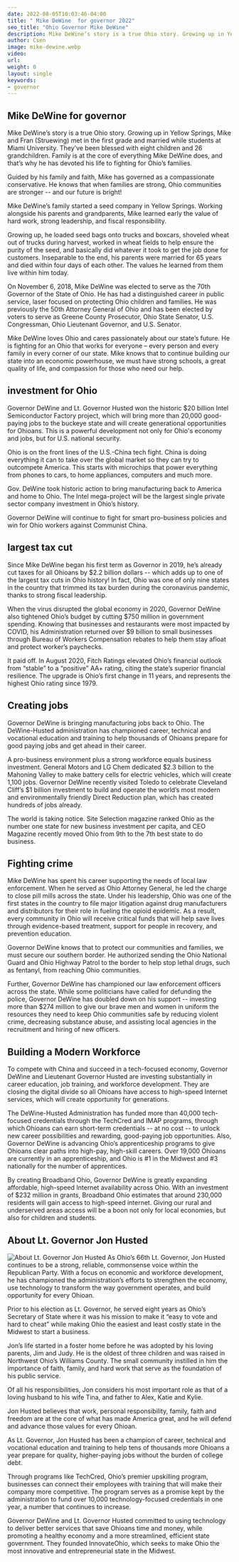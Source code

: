 ```yaml
---
date: 2022-08-05T10:03:46-04:00
title: " Mike DeWine  for governor 2022"
seo_title: "Ohio Governor Mike DeWine"
description: Mike DeWine’s story is a true Ohio story. Growing up in Yellow Springs, Mike and Fran (Struewing) met in the first grade and married while students at Miami University. 
author: Csen
image: mike-dewine.webp
video:
url: 
weight: 0
layout: single
keywords:
- governor 
---
```


## Mike DeWine for governor 
Mike DeWine’s story is a true Ohio story. Growing up in Yellow Springs, Mike and Fran (Struewing) met in the first grade and married while students at Miami University. They’ve been blessed with eight children and 26 grandchildren. Family is at the core of everything Mike DeWine does, and that’s why he has devoted his life to fighting for Ohio’s families. 

Guided by his family and faith, Mike has governed as a compassionate conservative. He knows that when families are strong, Ohio communities are stronger -- and our future is bright!

Mike DeWine’s family started a seed company in Yellow Springs. Working alongside his parents and grandparents, Mike learned early the value of hard work, strong leadership, and fiscal responsibility.

Growing up, he loaded seed bags onto trucks and boxcars, shoveled wheat out of trucks during harvest, worked in wheat fields to help ensure the purity of the seed, and basically did whatever it took to get the job done for customers. Inseparable to the end, his parents were married for 65 years and died within four days of each other. The values he learned from them live within him today.

On November 6, 2018, Mike DeWine was elected to serve as the 70th Governor of the State of Ohio. He has had a distinguished career in public service, laser focused on protecting Ohio children and families. He was previously the 50th Attorney General of Ohio and has been elected by voters to serve as Greene County Prosecutor, Ohio State Senator, U.S. Congressman, Ohio Lieutenant Governor, and U.S. Senator.

Mike DeWine loves Ohio and cares passionately about our state’s future. He is fighting for an Ohio that works for everyone – every person and every family in every corner of our state. Mike knows that to continue building our state into an economic powerhouse, we must have strong schools, a great quality of life, and compassion for those who need our help.

## investment for Ohio
Governor DeWine and Lt. Governor Husted won the historic $20 billion Intel Semiconductor Factory project, which will bring more than 20,000 good-paying jobs to the buckeye state and will create generational opportunities for Ohioans. This is a powerful development not only for Ohio's economy and jobs, but for U.S. national security.

Ohio is on the front lines of the U.S.-China tech fight. China is doing everything it can to take over the global market so they can try to outcompete America. This starts with microchips that power everything from phones to cars, to home appliances, computers and much more.

Gov. DeWine took historic action to bring manufacturing back to America and home to Ohio. The Intel mega-project will be the largest single private sector company investment in Ohio’s history.

Governor DeWine will continue to fight for smart pro-business policies and win for Ohio workers against Communist China.

## largest tax cut
Since Mike DeWine began his first term as Governor in 2019, he’s already cut taxes for all Ohioans by $2.2 billion dollars -- which adds up to one of the largest tax cuts in Ohio history! In fact, Ohio was one of only nine states in the country that trimmed its tax burden during the coronavirus pandemic, thanks to strong fiscal leadership.

When the virus disrupted the global economy in 2020, Governor DeWine also tightened Ohio’s budget by cutting $750 million in government spending. Knowing that businesses and restaurants were most impacted by COVID, his Administration returned over $9 billion to small businesses through Bureau of Workers Compensation rebates to help them stay afloat and protect worker’s paychecks.

It paid off. In August 2020, Fitch Ratings elevated Ohio’s financial outlook from “stable” to a “positive” AA+ rating, citing the state’s superior financial resilience. The upgrade is Ohio’s first change in 11 years, and represents the highest Ohio rating since 1979. 

## Creating jobs
Governor DeWine is bringing manufacturing jobs back to Ohio. The DeWine-Husted administration has championed career, technical and vocational education and training to help thousands of Ohioans prepare for good paying jobs and get ahead in their career.

A pro-business environment plus a strong workforce equals business investment. General Motors and LG Chem dedicated $2.3 billion to the Mahoning Valley to make battery cells for electric vehicles, which will create 1,100 jobs. Governor DeWine recently visited Toledo to celebrate Cleveland Cliff’s $1 billion investment to build and operate the world’s most modern and environmentally friendly Direct Reduction plan, which has created hundreds of jobs already.

The world is taking notice. Site Selection magazine ranked Ohio as the number one state for new business investment per capita, and CEO Magazine recently moved Ohio from 9th to the 7th best state to do business.

## Fighting crime
Mike DeWine has spent his career supporting the needs of local law enforcement. When he served as Ohio Attorney General, he led the charge to close pill mills across the state.  Under his leadership, Ohio was one of the first states in the country to file major litigation against drug manufacturers and distributors for their role in fueling the opioid epidemic.  As a result, every community in Ohio will receive critical funds that will help save lives through evidence-based treatment, support for people in recovery, and prevention education.

Governor DeWine knows that to protect our communities and families, we must secure our southern border.  He authorized sending the Ohio National Guard and Ohio Highway Patrol to the border to help stop lethal drugs, such as fentanyl, from reaching Ohio communities.

Further, Governor DeWine has championed our law enforcement officers across the state.  While some politicians have called for defunding the police, Governor DeWine has doubled down on his support -- investing more than $274 million to give our brave men and women in uniform the resources they need to keep Ohio communities safe by reducing violent crime, decreasing substance abuse, and assisting local agencies in the recruitment and hiring of new officers.

## Building a Modern Workforce
To compete with China and succeed in a tech-focused economy, Governor DeWine and Lieutenant Governor Husted are investing substantially in career education, job training, and workforce development.  They are closing the digital divide so all Ohioans have access to high-speed Internet services, which will create opportunity for generations. 

The DeWine-Husted Administration has funded more than 40,000 tech-focused credentials through the TechCred and IMAP programs, through which Ohioans can earn short-term credentials -- at no cost -- to unlock new career possibilities and rewarding, good-paying job opportunities.  Also, Governor DeWine is advancing Ohio’s apprenticeship programs to give Ohioans clear paths into high-pay, high-skill careers.  Over 19,000 Ohioans are currently in an apprenticeship, and Ohio is #1 in the Midwest and #3 nationally for the number of apprentices. 

By creating Broadband Ohio, Governor DeWine is greatly expanding affordable, high-speed Internet availability across Ohio.  With an investment of $232 million in grants, Broadband Ohio estimates that around 230,000 residents will gain access to high-speed internet.  Giving our rural and underserved areas access will be a boon not only for local economies, but also for children and students.  

## About Lt. Governor Jon Husted
![About Lt. Governor Jon Husted](/candidates/jon-husted.jpeg)
As Ohio’s 66th Lt. Governor, Jon Husted continues to be a strong, reliable, commonsense voice within the Republican Party. With a focus on economic and workforce development, he has championed the administration’s efforts to strengthen the economy, use technology to transform the way government operates, and build opportunity for every Ohioan.

Prior to his election as Lt. Governor, he served eight years as Ohio’s Secretary of State where it was his mission to make it “easy to vote and hard to cheat” while making Ohio the easiest and least costly state in the Midwest to start a business.

Jon’s life started in a foster home before he was adopted by his loving parents, Jim and Judy. He is the oldest of three children and was raised in Northwest Ohio’s Williams County. The small community instilled in him the importance of faith, family, and hard work that serve as the foundation of his public service.

Of all his responsibilities, Jon considers his most important role as that of a loving husband to his wife Tina, and father to Alex, Katie and Kylie.

Jon Husted believes that work, personal responsibility, family, faith and freedom are at the core of what has made America great, and he will defend and advance those values for every Ohioan.

As Lt. Governor, Jon Husted has been a champion of career, technical and vocational education and training to help tens of thousands more Ohioans a year prepare for quality, higher-paying jobs without the burden of college debt.

Through programs like TechCred, Ohio’s premier upskilling program, businesses can connect their employees with training that will make their company more competitive. The program serves as a promise kept by the administration to fund over 10,000 technology-focused credentials in one year, a number that continues to increase.

Governor DeWine and Lt. Governor Husted committed to using technology to deliver better services that save Ohioans time and money, while promoting a healthy economy and a more streamlined, efficient state government. They founded InnovateOhio, which seeks to make Ohio the most innovative and entrepreneurial state in the Midwest.

